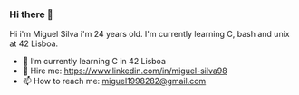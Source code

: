 ### Hi there 👋

Hi i'm Miguel Silva i'm 24 years old. I'm currently learning C, bash and unix at 42 Lisboa.
<!--
**mtavares98/mtavares98** is a ✨ _special_ ✨ repository because its `README.md` (this file) appears on your GitHub profile.
Here are some ideas to get you started:
-->
- 🌱 I’m currently learning C in 42 Lisboa
- 🚀 Hire me: https://www.linkedin.com/in/miguel-silva98
- 📫 How to reach me: miguel1998282@gmail.com

